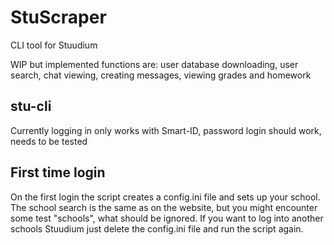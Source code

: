 # StuScraper
CLI tool for Stuudium

WIP but implemented functions are: user database downloading, user search, chat viewing, creating messages, viewing grades and homework

## stu-cli
Currently logging in only works with Smart-ID, password login should work, needs to be tested

## First time login

On the first login the script creates a config.ini file and sets up your school. The school search is the same as on the website, but you might encounter some test "schools", what should be ignored.
If you want to log into another schools Stuudium just delete the config.ini file and run the script again.
